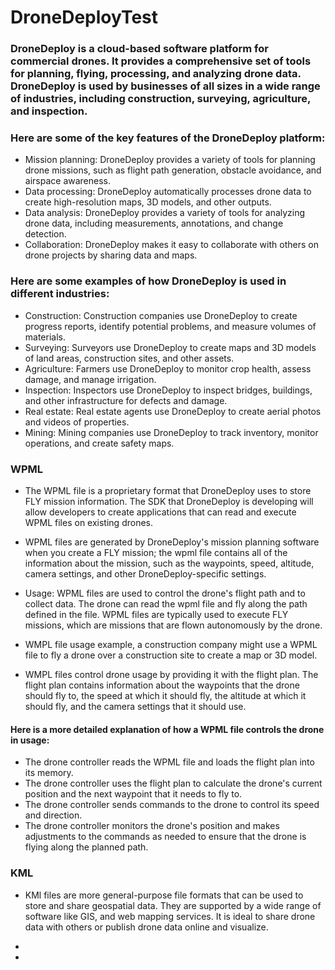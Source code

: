 # DroneDeployTest

### DroneDeploy is a cloud-based software platform for commercial drones. It provides a comprehensive set of tools for planning, flying, processing, and analyzing drone data. DroneDeploy is used by businesses of all sizes in a wide range of industries, including construction, surveying, agriculture, and inspection.

### Here are some of the key features of the DroneDeploy platform:

- Mission planning: DroneDeploy provides a variety of tools for planning drone missions, such as flight path generation, obstacle avoidance, and airspace awareness.
- Data processing: DroneDeploy automatically processes drone data to create high-resolution maps, 3D models, and other outputs.
- Data analysis: DroneDeploy provides a variety of tools for analyzing drone data, including measurements, annotations, and change detection.
- Collaboration: DroneDeploy makes it easy to collaborate with others on drone projects by sharing data and maps.

### Here are some examples of how DroneDeploy is used in different industries:

- Construction: Construction companies use DroneDeploy to create progress reports, identify potential problems, and measure volumes of materials.
- Surveying: Surveyors use DroneDeploy to create maps and 3D models of land areas, construction sites, and other assets.
- Agriculture: Farmers use DroneDeploy to monitor crop health, assess damage, and manage irrigation.
- Inspection: Inspectors use DroneDeploy to inspect bridges, buildings, and other infrastructure for defects and damage.
- Real estate: Real estate agents use DroneDeploy to create aerial photos and videos of properties.
- Mining: Mining companies use DroneDeploy to track inventory, monitor operations, and create safety maps.


### WPML 

- The WPML file is a proprietary format that DroneDeploy uses to store FLY mission information. The SDK that DroneDeploy is developing will allow developers to create applications that can read and execute WPML files on existing drones.

- WPML files are generated by DroneDeploy's mission planning software when you create a FLY mission; the wpml file contains all of the information about the mission, such as the waypoints, speed, altitude, camera settings, and other DroneDeploy-specific settings.
- Usage: WPML files are used to control the drone's flight path and to collect data. The drone can read the wpml file and fly along the path defined in the file. WPML files are typically used to execute FLY missions, which are missions that are flown autonomously by the drone.

- WMPL file usage example, a construction company might use a WPML file to fly a drone over a construction site to create a map or 3D model.
- WMPL files control drone usage by providing it with the flight plan. The flight plan contains information about the waypoints that the drone should fly to, the speed at which it should fly, the altitude at which it should fly, and the camera settings that it should use.

#### Here is a more detailed explanation of how a WPML file controls the drone in usage:

- The drone controller reads the WPML file and loads the flight plan into its memory.
- The drone controller uses the flight plan to calculate the drone's current position and the next waypoint that it needs to fly to.
- The drone controller sends commands to the drone to control its speed and direction.
- The drone controller monitors the drone's position and makes adjustments to the commands as needed to ensure that the drone is flying along the planned path.

### KML 

- KMl files are more general-purpose file formats that can be used to store and share geospatial data. They are supported by a wide range of software like GIS, and web mapping services. It is ideal to share drone data with others or publish drone data online and visualize.

- 

- 


